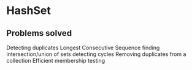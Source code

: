 # HashSet

## Problems solved

Detecting duplicates
Longest Consecutive Sequence
finding intersection/union of sets
detecting cycles
Removing duplicates from a collection
Efficient membership testing
